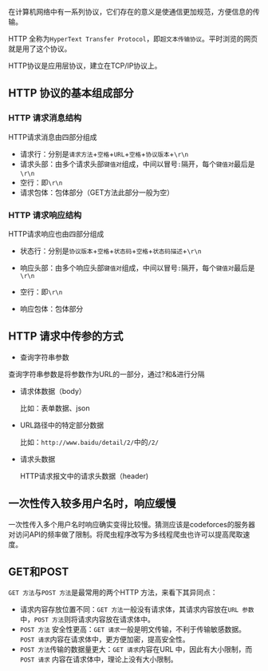 在计算机网络中有一系列协议，它们存在的意义是使通信更加规范，方便信息的传输。

HTTP 全称为`HyperText Transfer Protocol`，即`超文本传输协议`。平时浏览的网页就是用了这个协议。

HTTP协议是应用层协议，建立在TCP/IP协议上。

## HTTP 协议的基本组成部分

### HTTP 请求消息结构

HTTP请求消息由四部分组成

- 请求行：分别是`请求方法`+`空格`+`URL`+`空格`+`协议版本`+`\r\n`
- 请求头部：由多个请求头部`键值对`组成，中间以冒号`:`隔开，每个`键值对`最后是`\r\n`
- 空行：即`\r\n`
- 请求包体：包体部分（GET方法此部分一般为空）

### HTTP 请求响应结构

HTTP请求响应也由四部分组成

- 状态行：分别是`协议版本`+`空格`+`状态码`+`空格`+`状态码描述`+`\r\n`

- 响应头部：由多个响应头部`键值对`组成，中间以冒号`:`隔开，每个`键值对`最后是`\r\n`

- 空行：即`\r\n`

- 响应包体：包体部分

  

## HTTP 请求中传参的方式

-  查询字符串参数

  查询字符串参数是将参数作为URL的一部分，通过?和&进行分隔

- 请求体数据（body）

  比如：表单数据、json

- URL路径中的特定部分数据

  比如：`http://www.baidu/detail/2/`中的`/2/`

- 请求头数据

  HTTP请求报文中的请求头数据（header)

## 一次性传入较多用户名时，响应缓慢

一次性传入多个用户名时响应确实变得比较慢。猜测应该是codeforces的服务器对访问API的频率做了限制。将爬虫程序改写为多线程爬虫也许可以提高爬取速度。

## GET和POST

`GET 方法`与`POST 方法`是最常用的两个HTTP 方法，来看下其异同点：

- 请求内容存放位置不同：`GET 方法`一般没有请求体，其请求内容放在`URL 参数`中，`POST 方法`则将请求内容放在请求体中。
- `POST 方法` 安全性更高：`GET 请求`一般是明文传输，不利于传输敏感数据。`POST 请求`内容在请求体中，更方便加密，提高安全性。
- `POST 方法`传输的数据量更大：`GET 请求`内容在URL 中，因此有大小限制，而`POST 请求` 内容在请求体中，理论上没有大小限制。

